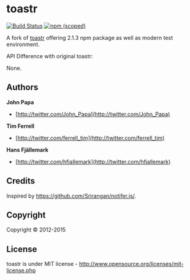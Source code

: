 # toastr

[![Build Status](https://travis-ci.org/easyops-cn/toastr.svg?branch=master)](https://travis-ci.org/easyops-cn/toastr)
[![npm (scoped)](https://img.shields.io/npm/v/@easyops/toastr.svg)](https://www.npmjs.com/package/@easyops/toastr)

A fork of [toastr](https://github.com/CodeSeven/toastr) offering 2.1.3 npm package as well as modern test environment.

API Difference with original toastr:

None.

## Authors
**John Papa**

+ [http://twitter.com/John_Papa](http://twitter.com/John_Papa)

**Tim Ferrell**

+ [http://twitter.com/ferrell_tim](http://twitter.com/ferrell_tim)

**Hans Fjällemark**

+ [http://twitter.com/hfjallemark](http://twitter.com/hfjallemark)

## Credits
Inspired by https://github.com/Srirangan/notifer.js/.

## Copyright
Copyright © 2012-2015

## License
toastr is under MIT license - http://www.opensource.org/licenses/mit-license.php

